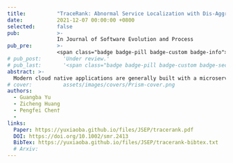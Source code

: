 ```yaml
---
title:          "TraceRank: Abnormal Service Localization with Dis-Aggregated End-to-End Tracing Data in Cloud Native Systems"
date:           2021-12-07 00:00:00 +0800
selected:       false
pub:            >-
                In Journal of Software Evolution and Process 
pub_pre:        >-
                <span class="badge badge-pill badge-custom badge-info">JSEP (CCF B)</span>
# pub_post:       'Under review.'
# pub_last:       '<span class="badge badge-pill badge-custom badge-secondary">Conference</span><span class="badge badge-pill badge-custom badge-warning">Poster</span>'
abstract: >-
  Modern cloud native applications are generally built with a microservice architecture. To tackle various performance problems among a large number of services and machines, an end-to-end tracing tool is always equipped in these systems to track the execution path of every single request. However, it is nontrivial to conduct root cause analysis of anomalies with such a large volume of tracing data. This paper proposes a novel system named TraceRank to identify and locate abnormal services causing performance problems with dis-aggregated end-to-end traces. TraceRank mainly includes an anomaly detection module and a root cause analysis module. The root cause analysis procedure is triggered when an anomaly is detected. To fully leverage the information provided by the tracing data, both the spectrum analysis and the PageRank-based random walk methods are introduced to pinpoint abnormal services. The experiments in TrainTicket and Bookinfo microservice benchmarks and a real-world system show that TraceRank can locate root causes with 90% in Precision and 86% in Recall. TraceRank has up to 10% improvement compared with several state-of-the-art approaches in both Precision and Recall. Finally, TraceRank has good scalability and a low overhead to adapt to large-scale microservice systems.
# cover:          assets/images/covers/Prism-cover.png
authors:
  - Guangba Yu
  - Zicheng Huang
  - Pengfei Chen†
  - 
links:
  Paper: https://yuxiaoba.github.io/files/JSEP/tracerank.pdf
  DOI: https://doi.org/10.1002/smr.2413
  BibTex: https://yuxiaoba.github.io/files/JSEP/tracerank-bibtex.txt
  # Arxiv:
---
```

